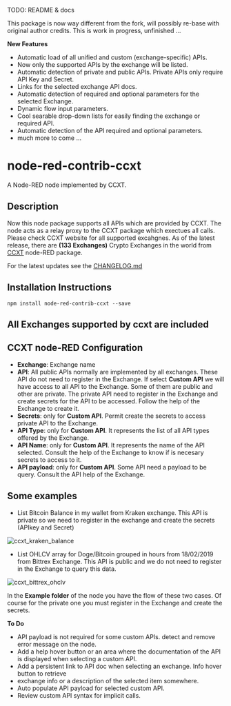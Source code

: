 TODO: README & docs

This package is now way different from the fork, will possibly re-base with original author credits.
This is work in progress, unfinished ...

**New Features**

-   Automatic load of all unified and custom (exchange-specific) APIs.
-   Now only the supported APIs by the exchange will be listed.
-   Automatic detection of private and public APIs. Private APIs only require API Key and Secret.
-   Links for the selected exchange API docs.
-   Automatic detection of required and optional parameters for the selected Exchange.
-   Dynamic flow input parameters.
-   Cool searable drop-down lists for easily finding the exchange or required API.
-   Automatic detection of the API required and optional parameters.
-   much more to come ...

# node-red-contrib-ccxt

A Node-RED node implemented by CCXT.

## Description

Now this node package supports all APIs which are provided by CCXT. The node acts as a relay proxy to the CCXT package which exectues all calls.
Please check CCXT website for all supported excahgnes.
As of the latest release, there are **(133 Exchanges)** Crypto Exchanges in the world from [CCXT](https://github.com/ccxt/ccxt) node-RED package.

For the latest updates see the [CHANGELOG.md](https://github.com/masalinas/node-red-contrib-ccxt/blob/master/CHANGELOG.md)

## Installation Instructions

```
npm install node-red-contrib-ccxt --save
```

## All Exchanges supported by ccxt are included

## CCXT node-RED Configuration

-   **Exchange**: Exchange name
-   **API**: All public APIs normally are implemented by all exchanges. These API do not need to register in the Exchange. If select **Custom API** we will have access to all API to the Exchange. Some of them are public and other are private. The private API need to register in the Exchange and create secrets for the API to be accessed. Follow the help of the Exchange to create it.
-   **Secrets**: only for **Custom API**. Permit create the secrets to access private API to the Exchange.
-   **API Type**: only for **Custom API**. It represents the list of all API types offered by the Exchange.
-   **API Name**: only for **Custom API**. It represents the name of the API selected. Consult the help of the Exchange to know if is necesary secrets to access to it.
-   **API payload**: only for **Custom API**. Some API need a payload to be query. Consult the API help of the Exchange.

## Some examples

-   List Bitcoin Balance in my wallet from Kraken exchange. This API is private so we need to register in the exchange and create the secrets (APIkey and Secret)

![ccxt_kraken_balance](https://user-images.githubusercontent.com/1216181/53039001-5ea66e80-347e-11e9-87c1-61bdf474ecf8.png)

-   List OHLCV array for Doge/Bitcoin grouped in hours from 18/02/2019 from Bittrex Exchange. This API is public and we do not need to register in the Exchange to query this data.

![ccxt_bittrex_ohclv](https://user-images.githubusercontent.com/1216181/53039005-62d28c00-347e-11e9-936d-210b6c9f50a7.png)

In the **Example folder** of the node you have the flow of these two cases. Of course for the private one you must register in the Exchange and create the secrets.

**To Do**

-   API payload is not required for some custom APIs. detect and remove error message on the node.
-   Add a help hover button or an area where the documentation of the API is displayed when selecting a custom API.
-   Add a persistent link to API doc when selecting an exchange. Info hover button to retrieve
-   exchange info or a description of the selected item somewhere.
-   Auto populate API payload for selected custom API.
-   Review custom API syntax for implicit calls.
